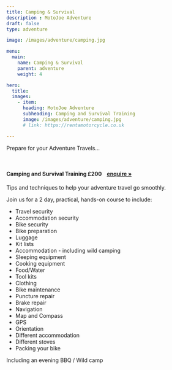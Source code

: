 ```yaml
---
title: Camping & Survival
description : MotoJoe Adventure
draft: false
type: adventure

image: /images/adventure/camping.jpg

menu:
  main:
    name: Camping & Survival
    parent: adventure
    weight: 4

hero:
  title: 
  images: 
    - item:
      heading: MotoJoe Adventure
      subheading: Camping and Survival Training
      image: /images/adventure/camping.jpg
      # link: https://rentamotorcycle.co.uk

---
```

<div class="">
    <div class="row">
        <div class="col">
            <p class="lead text-center">
                Prepare for your Adventure Travels...
            </p>
        </div>
    </div>
    <br/>
    <!-- <hr class="featurette-divider"> -->
    <div class="card">
        <h4 class="card-header d-flex justify-content-between align-items-center">
            Camping and Survival Training
            <span>£200&nbsp;&nbsp;&nbsp;&nbsp;<a class="btn btn-main-sm" href="mailto:adventure@motojoe.co.uk">enquire »</a></span>
        </h4>
        <div class="card-body">
            <p class="lead mb-4">Tips and techniques to help your adventure travel go smoothly.</p>
            <p>Join us for a 2 day, practical, hands-on course to include:</p>
            <ul>
                <li>Travel security</li>
                <li>Accommodation security</li>
                <li>Bike security</li>
                <li>Bike preparation</li>
                <li>Luggage</li>
                <li>Kit lists</li>
                <li>Accommodation - including wild camping</li>
                <li>Sleeping equipment</li>
                <li>Cooking equipment</li>
                <li>Food/Water</li>
                <li>Tool kits</li>
                <li>Clothing</li>
                <li>Bike maintenance</li>
                <li>Puncture repair</li>
                <li>Brake repair</li>
                <li>Navigation</li>
                <li>Map and Compass</li>
                <li>GPS</li>
                <li>Orientation</li>
                <li>Different accommodation</li>
                <li>Different stoves</li>
                <li>Packing your bike</li>
            </ul>
            <p>Including an evening BBQ / Wild camp</p>
        </div>
    </div>
</div>
    
